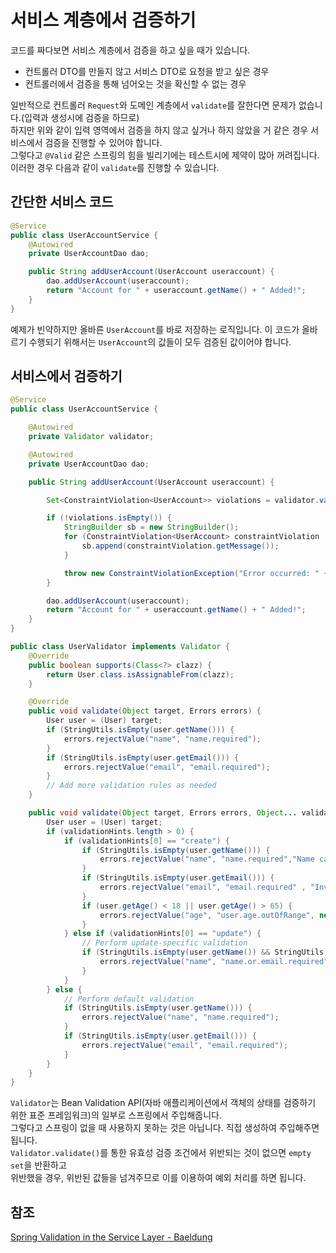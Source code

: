 # 서비스 계층에서 검증하기

코드를 짜다보면 서비스 계층에서 검증을 하고 싶을 때가 있습니다.   
- 컨트롤러 DTO를 만들지 않고 서비스 DTO로 요청을 받고 싶은 경우
- 컨트롤러에서 검증을 통해 넘어오는 것을 확신할 수 없는 경우

일반적으로 컨트롤러 `Request`와 도메인 계층에서 `validate`를 잘한다면 문제가 없습니다.(입력과 생성시에 검증을 하므로)   
하지만 위와 같이 입력 영역에서 검증을 하지 않고 싶거나 하지 않았을 거 같은 경우 서비스에서 검증을 진행할 수 있어야 합니다.   
그렇다고 `@Valid` 같은 스프링의 힘을 빌리기에는 테스트시에 제약이 많아 꺼려집니다. 이러한 경우 다음과 같이 `validate`를 진행할 수 있습니다.

## 간단한 서비스 코드

```java
@Service
public class UserAccountService {
    @Autowired
    private UserAccountDao dao;

    public String addUserAccount(UserAccount useraccount) {
        dao.addUserAccount(useraccount);
        return "Account for " + useraccount.getName() + " Added!";
    }
}
```

예제가 빈약하지만 올바른 `UserAccount`를 바로 저장하는 로직입니다. 이 코드가 올바르기 수행되기 위해서는 `UserAccount`의 값들이 모두 검증된 값이어야 합니다.   

## 서비스에서 검증하기

```java
@Service
public class UserAccountService {

    @Autowired
    private Validator validator;

    @Autowired
    private UserAccountDao dao;

    public String addUserAccount(UserAccount useraccount) {

        Set<ConstraintViolation<UserAccount>> violations = validator.validate(useraccount);

        if (!violations.isEmpty()) {
            StringBuilder sb = new StringBuilder();
            for (ConstraintViolation<UserAccount> constraintViolation : violations) {
                sb.append(constraintViolation.getMessage());
            }

            throw new ConstraintViolationException("Error occurred: " + sb.toString(), violations);
        }

        dao.addUserAccount(useraccount);
        return "Account for " + useraccount.getName() + " Added!";
    }
}
```

```java
public class UserValidator implements Validator {
    @Override
    public boolean supports(Class<?> clazz) {
        return User.class.isAssignableFrom(clazz);
    }

    @Override
    public void validate(Object target, Errors errors) {
        User user = (User) target;
        if (StringUtils.isEmpty(user.getName())) {
            errors.rejectValue("name", "name.required");
        }
        if (StringUtils.isEmpty(user.getEmail())) {
            errors.rejectValue("email", "email.required");
        }
        // Add more validation rules as needed
    }

    public void validate(Object target, Errors errors, Object... validationHints) {
        User user = (User) target;
        if (validationHints.length > 0) {
            if (validationHints[0] == "create") {
                if (StringUtils.isEmpty(user.getName())) {
                    errors.rejectValue("name", "name.required","Name cannot be empty");
                }
                if (StringUtils.isEmpty(user.getEmail())) {
                    errors.rejectValue("email", "email.required" , "Invalid email format");
                }
                if (user.getAge() < 18 || user.getAge() > 65) {
                    errors.rejectValue("age", "user.age.outOfRange", new Object[]{18, 65}, "Age must be between 18 and 65");
                }
            } else if (validationHints[0] == "update") {
                // Perform update-specific validation
                if (StringUtils.isEmpty(user.getName()) && StringUtils.isEmpty(user.getEmail())) {
                    errors.rejectValue("name", "name.or.email.required", "Name or email cannot be empty");
                }
            }
        } else {
            // Perform default validation
            if (StringUtils.isEmpty(user.getName())) {
                errors.rejectValue("name", "name.required");
            }
            if (StringUtils.isEmpty(user.getEmail())) {
                errors.rejectValue("email", "email.required");
            }
        }
    }
}
```

`Validator`는 Bean Validation API(자바 애플리케이션에서 객체의 상태를 검증하기 위한 표준 프레임워크)의 일부로 스프링에서 주입해줍니다.   
그렇다고 스프링이 없을 때 사용하지 못하는 것은 아닙니다. 직접 생성하여 주입해주면 됩니다.   
`Validator.validate()`를 통한 유효성 검증 조건에서 위반되는 것이 없으면 `empty set`을 반환하고   
위반했을 경우, 위반된 값들을 넘겨주므로 이를 이용하여 예외 처리를 하면 됩니다.

## 참조

[Spring Validation in the Service Layer - Baeldung](https://www.baeldung.com/spring-service-layer-validation)
